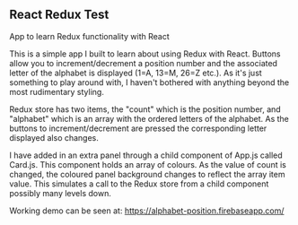 ## React Redux Test
 
App to learn Redux functionality with React

This is a simple app I built to learn about using Redux with React. Buttons allow you to increment/decrement a position number and the associated letter of the alphabet is displayed (1=A, 13=M, 26=Z etc.). As it's just something to play around with, I haven't bothered with anything beyond the most rudimentary styling.

Redux store has two items, the "count" which is the position number, and "alphabet" which is an array with the ordered letters of the alphabet. As the buttons to increment/decrement are pressed the corresponding letter displayed also changes.

I have added in an extra panel through a child component of App.js called Card.js. This component holds an array of colours. As the value of count is changed, the coloured panel background changes to reflect the array item value. This simulates a call to the Redux store from a child component possibly many levels down.

Working demo can be seen at: https://alphabet-position.firebaseapp.com/